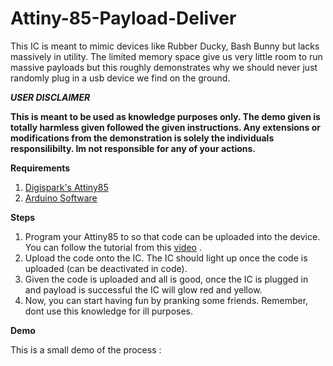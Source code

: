 # Attiny-85-Payload-Deliver

This IC is meant to mimic devices like Rubber Ducky, Bash Bunny but lacks massively in utility. The limited memory space give us very little room to run massive payloads but this roughly demonstrates why we should never just randomly plug in a usb device we find on the ground. 

***USER DISCLAIMER***

**This is meant to be used as knowledge purposes only. The demo given is totally harmless given followed the given instructions. Any extensions or modifications from the demonstration is solely the individuals responsilibilty. Im not responsible for any of your actions.**

**Requirements**
1. [Digispark's Attiny85](https://my.cytron.io/p-digispark-attiny85-usb-a-arduino-compatible?r=1) 
[](at85.jpeg)
2. [Arduino Software](https://www.arduino.cc/en/software)

**Steps**
1) Program your Attiny85 to so that code can be uploaded into the device. You can follow the tutorial from this [video](https://www.youtube.com/watch?v=MmDBvgrYGZs) .
2) Upload the code onto the IC. The IC should light up once the code is uploaded (can be deactivated in code).
3) Given the code is uploaded and all is good, once the IC is plugged in and payload is successful the IC will glow red and yellow. 
[](t85.jpeg)
4) Now, you can start having fun by pranking some friends. Remember, dont use this knowledge for ill purposes.


**Demo**

This is a small demo of the process : 
 [](attinygif.gif)
